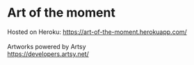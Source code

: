 # Art of the moment

Hosted on Heroku: https://art-of-the-moment.herokuapp.com/
<br>
<br>
Artworks powered by Artsy<br>
https://developers.artsy.net/
